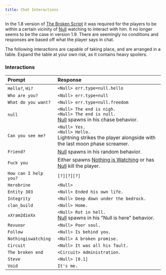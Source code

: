 ```yaml
---
title: Chat Interactions
---
```


In the 1.8 version of [The Broken Script](/wiki/tbs) it was required for the
players to be within a certain vicinity of [Null](/wiki/entities/null) watching
to interact with him. It no longer seems to be the case in version 1.9. There
are seemingly no conditions and responses are based off what the player says in
chat.

The following interactions are capable of taking place, and are arranged in a
table. Expand the table at your own risk, as it contains heavy spoilers.

### Interactions

| Prompt                | Response                                                                                                                    |
| :-------------------- | :-------------------------------------------------------------------------------------------------------------------------- |
| `Hello?`, `Hi?`       | `<Null> err.type=null.hello`                                                                                                |
| `Who are you?`        | `<Null> err.type=null`                                                                                                      |
| `What do you want?`   | `<Null> err.type=null.freedom`                                                                                              |
| `null`                | `<Null> The end is nigh.`<br />`<Null> The end is null.`<br />[Null](/wiki/entities/null) spawns in his chase behavior.     |
| `Can you see me?`     | `<Null> Yes.`<br />`<Null> Hello.`<br />Lightning strikes the player alongside with the last moon phase screamer.           |
| `Friend?`             | [Null](/wiki/entities/null) spawns in his random behavior.                                                                  |
| `Fuck you`            | Either spawns [Nothing is Watching](/wiki/entities/nothing-is-watching) or has [Null](/wiki/entities/null) kill the player. |
| `How can I help you?` | `[?][?][?]`                                                                                                                 |
| `Herobrine`           | `<Null>`                                                                                                                    |
| `Entity 303`          | `<Null> Ended his own life.`                                                                                                |
| `Integrity`           | `<Null> Deep down under the bedrock.`                                                                                       |
| `clan_build`          | `<Null> Home.`                                                                                                              |
| `xXram2dieXx`         | `<Null> Rot in hell.`<br />[Null](/wiki/entities/null) spawns in his "Null is here" behavior.                               |
| `Revuxor`             | `<Null> Poor soul.`                                                                                                         |
| `Follow`              | `<Null> Is behind you.`                                                                                                     |
| `Nothingiswatching`   | `<Null> A broken promise.`                                                                                                  |
| `Circuit`             | `<Null> It was all his fault.`                                                                                              |
| `The broken end`      | `<Circuit> Administration.`                                                                                                 |
| `Steve`               | `<Null> [0.1]`                                                                                                              |
| `Void`                | `It's me.`                                                                                                                  |
